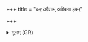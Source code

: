 +++
title = "०२ तवैताम् अश्विना हवम्"

+++
<details><summary>मूलम् (GR)</summary>

तवैताम् अश्विना हवं  
तव राष्ट्रं दिवि श्रितम् ।  
त्वम् आयुष्मान् सपत्नहा-  
-उत्तरो द्विषतो भव ॥
</details>